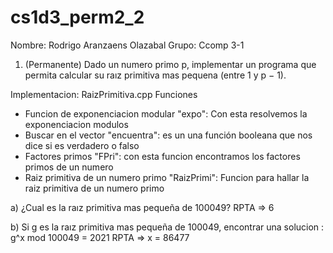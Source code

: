# cs1d3_perm2_2

Nombre: Rodrigo Aranzaens Olazabal
Grupo: Ccomp 3-1

1. (Permanente) Dado un numero primo p, implementar un programa que permita calcular su
raız primitiva mas pequena (entre 1 y p − 1).

 Implementacion: RaizPrimitiva.cpp
 Funciones

 * Funcion de exponenciacion modular "expo":
     Con esta resolvemos la exponenciacion modulos
 * Buscar en el vector "encuentra":
     es un una función booleana que nos dice si es verdadero o falso
 * Factores primos "FPri":
     con esta funcion encontramos los factores primos de un numero
 * Raiz primitiva de un numero primo "RaizPrimi":
     Funcion para hallar la raiz primitiva de un numero primo

a) ¿Cual es la raız primitiva mas pequeña de 100049? RPTA =>
6

b) Si g es la raız primitiva mas pequeña de 100049, encontrar una solucion : g^x mod 100049 = 2021 RPTA =>
x = 86477

 
 
